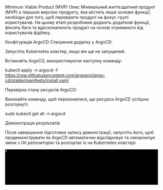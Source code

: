 
Minimum Viable Product (MVP)
Опис
Mінімальний життєздатний продукт (MVP) є першою версією продукту, яка містить лише основні функції, необхідні для того, щоб перевірити продукт на фокус-групі користувачів. На цьому етапі розробники додають додаткові функції, фіксять баги та вдосконалюють продукт на основі отриманого від користувачів фідбеку.

Конфігурація ArgoCD
Створення додатку у ArgoCD:

Запустіть Kubernetes кластер, якщо він ще не запущений.

Встановіть ArgoCD, використовуючи наступну команду:

kubectl apply -n argocd -f https://raw.githubusercontent.com/argoproj/argo-cd/stable/manifests/install.yaml

Перевірка стану ресурсів ArgoCD:

Виконайте команду, щоб переконатися, що ресурси ArgoCD успішно розгорнуті:

sudo kubectl get all -n argocd 

Демонстрація результатів

Після завершення підготовки запису демонстрації, запустіть його, щоб продемонструвати як ArgoCD автоматично відслідковує та синхронізує зміни з Git репозиторію та розгортає їх на Kubernetes кластері.

![Демонстрація MVP](https://github.com/HetmanRuslan/demo/blob/main/doc/demo1.gif)

